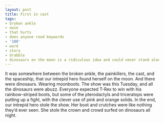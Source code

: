 ```yaml
---
layout: post
title: First in cast
tags:
- broken ankle
- owie
- that hurts
- does anyone read keywords
- '100'
- word
- story
- drabble
- dinosaurs on the moon is a ridiculous idea and could never stand alone as a story
---
```

It was somewhere between the broken ankle, the painkillers, the cast, and the spaceship, that our intrepid hero found herself on the moon. And there were dinosaurs. Wearing moonboots.
The show was this Tuesday, and all the dinosaurs were abuzz. Everyone expected T-Rex to win with his rainbow-striped boots, but some of the pterodactyls and triceratops were putting up a fight, with the clever use of pink and orange solids.
In the end, our intrepid hero stole the show. Her boot and crutches were like nothing they’d ever seen. She stole the crown and crowd surfed on dinosaurs all night.
